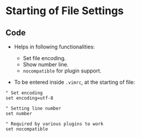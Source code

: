 # Starting of File Settings

## Code

- Helps in following functionalities:
	- Set file encoding.
	- Show number line.
	- `nocompatible` for plugin support.

- To be entered inside `.vimrc`, at the starting of file:

```
" Set encoding
set encoding=utf-8

" Setting line number
set number

" Required by various plugins to work
set nocompatible
```
